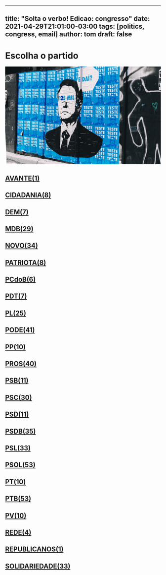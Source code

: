 
---
title: "Solta o verbo! Edicao: congresso"
date: 2021-04-29T21:01:00-03:00
tags: [politics, congress, email]
author: tom
draft: false
---
<h1>Escolha o partido</h1>
<img src="/images/bolsonegligencia.jpeg" />
<h2><a href="mailto:dep.greyceelias@camara.leg.br,"> AVANTE(1) </a></h2><h2><a href="mailto:dep.andrejanones@camara.leg.br,dep.luistibe@camara.leg.br,dep.chiquinhobrazao@camara.leg.br,dep.sebastiaooliveira@camara.leg.br,dep.tito@camara.leg.br,dep.ledasadala@camara.leg.br,dep.pastorsargentoisidorio@camara.leg.br,dep.danielcoelho@camara.leg.br,"> CIDADANIA(8) </a></h2><h2><a href="mailto:dep.alexmanente@camara.leg.br,dep.arnaldojardim@camara.leg.br,dep.davitoria@camara.leg.br,dep.paulabelmonte@camara.leg.br,dep.carmenzanotto@camara.leg.br,dep.rubensbueno@camara.leg.br,dep.kimkataguiri@camara.leg.br,"> DEM(7) </a></h2><h2><a href="mailto:dep.helioleite@camara.leg.br,dep.luismiranda@camara.leg.br,dep.juscelinofilho@camara.leg.br,dep.anibalgomes@camara.leg.br,dep.leurlomantojunior@camara.leg.br,dep.juninhodopneu@camara.leg.br,dep.igorkannario@camara.leg.br,dep.rodrigomaia@camara.leg.br,dep.sostenescavalcante@camara.leg.br,dep.josemarioschreiner@camara.leg.br,dep.carloshenriquegaguim@camara.leg.br,dep.marcossoares@camara.leg.br,dep.arthuroliveiramaia@camara.leg.br,dep.bilacpinto@camara.leg.br,dep.normaayub@camara.leg.br,dep.professoradorinhaseabrarezende@camara.leg.br,dep.efraimfilho@camara.leg.br,dep.geninhozuliani@camara.leg.br,dep.davidsoares@camara.leg.br,dep.alanrick@camara.leg.br,dep.elicorreafilho@camara.leg.br,dep.elmarnascimento@camara.leg.br,dep.olivalmarques@camara.leg.br,dep.dr.zachariascalil@camara.leg.br,dep.alexandreleite@camara.leg.br,dep.fernandocoelhofilho@camara.leg.br,dep.pedrolupion@camara.leg.br,dep.pauloazi@camara.leg.br,dep.hermesparcianello@camara.leg.br,"> MDB(29) </a></h2><h2><a href="mailto:dep.hildorocha@camara.leg.br,dep.danieladowaguinho@camara.leg.br,dep.isnaldobulhoesjr@camara.leg.br,dep.jessicasales@camara.leg.br,dep.flavianomelo@camara.leg.br,dep.elcionebarbalho@camara.leg.br,dep.herculanopassos@camara.leg.br,dep.herciliocoelhodiniz@camara.leg.br,dep.fabioramalho@camara.leg.br,dep.gutembergreis@camara.leg.br,dep.fabioreis@camara.leg.br,dep.carloschiodini@camara.leg.br,dep.celsomaldaner@camara.leg.br,dep.valtenirpereira@camara.leg.br,dep.dulcemiranda@camara.leg.br,dep.giovanifeltes@camara.leg.br,dep.josepriante@camara.leg.br,dep.joaomarcelosouza@camara.leg.br,dep.raulhenry@camara.leg.br,dep.osmarterra@camara.leg.br,dep.alceumoreira@camara.leg.br,dep.newtoncardosojr@camara.leg.br,dep.mosesrodrigues@camara.leg.br,dep.sergiosouza@camara.leg.br,dep.walteralves@camara.leg.br,dep.marcosaureliosampaio@camara.leg.br,dep.marciobiolchi@camara.leg.br,dep.rogeriopeninhamendonca@camara.leg.br,dep.maurolopes@camara.leg.br,dep.juarezcosta@camara.leg.br,dep.luciomosquini@camara.leg.br,dep.baleiarossi@camara.leg.br,dep.viniciusfarah@camara.leg.br,dep.marcelvanhattem@camara.leg.br,"> NOVO(34) </a></h2><h2><a href="mailto:dep.viniciuspoit@camara.leg.br,dep.pauloganime@camara.leg.br,dep.gilsonmarques@camara.leg.br,dep.lucasgonzalez@camara.leg.br,dep.tiagomitraud@camara.leg.br,dep.adrianaventura@camara.leg.br,dep.alexisfonteyne@camara.leg.br,dep.dr.frederico@camara.leg.br,"> PATRIOTA(8) </a></h2><h2><a href="mailto:dep.roman@camara.leg.br,dep.alcidesrodrigues@camara.leg.br,dep.fredcosta@camara.leg.br,dep.marrecafilho@camara.leg.br,dep.pastoreurico@camara.leg.br,dep.orlandosilva@camara.leg.br,"> PCdoB(6) </a></h2><h2><a href="mailto:dep.danielalmeida@camara.leg.br,dep.professoramarcivania@camara.leg.br,dep.jandirafeghali@camara.leg.br,dep.perpetuaalmeida@camara.leg.br,dep.renildocalheiros@camara.leg.br,dep.aliceportugal@camara.leg.br,dep.felixmendoncajunior@camara.leg.br,"> PDT(7) </a></h2><h2><a href="mailto:dep.pompeodemattos@camara.leg.br,dep.pauloramos@camara.leg.br,dep.gustavofruet@camara.leg.br,dep.leonidascristino@camara.leg.br,dep.tuliogadelha@camara.leg.br,dep.marioheringer@camara.leg.br,dep.totonholopes@camara.leg.br,dep.subtenentegonzaga@camara.leg.br,dep.eduardobismarck@camara.leg.br,dep.marlonsantos@camara.leg.br,dep.jesussergio@camara.leg.br,dep.flavionogueira@camara.leg.br,dep.idilvanalencar@camara.leg.br,dep.flaviamorais@camara.leg.br,dep.fabiohenrique@camara.leg.br,dep.silviacristina@camara.leg.br,dep.tabataamaral@camara.leg.br,dep.chicodangelo@camara.leg.br,dep.damiaofeliciano@camara.leg.br,dep.afonsomotta@camara.leg.br,dep.andrefigueiredo@camara.leg.br,dep.dagobertonogueira@camara.leg.br,dep.wolneyqueiroz@camara.leg.br,dep.alexsantana@camara.leg.br,dep.juniorlourenco@camara.leg.br,"> PL(25) </a></h2><h2><a href="mailto:dep.viniciusgurgel@camara.leg.br,dep.josimarmaranhaozinho@camara.leg.br,dep.joserocha@camara.leg.br,dep.zevitor@camara.leg.br,dep.joaomaia@camara.leg.br,dep.christianedesouzayared@camara.leg.br,dep.joaocarlosbacelar@camara.leg.br,dep.sergiotoledo@camara.leg.br,dep.abiliosantana@camara.leg.br,dep.boscocosta@camara.leg.br,dep.juniormano@camara.leg.br,dep.vicentinhojunior@camara.leg.br,dep.capitaoaugusto@camara.leg.br,dep.capitaofabioabreu@camara.leg.br,dep.sorayasantos@camara.leg.br,dep.giovanicherini@camara.leg.br,dep.giacobo@camara.leg.br,dep.gelsonazevedo@camara.leg.br,dep.tiririca@camara.leg.br,dep.ediolopes@camara.leg.br,dep.valdevannoventa@camara.leg.br,dep.fernandorodolfo@camara.leg.br,dep.miguellombardi@camara.leg.br,dep.altineucortes@camara.leg.br,dep.pastorgil@camara.leg.br,dep.laertebessa@camara.leg.br,dep.marcioalvino@camara.leg.br,dep.cristianovale@camara.leg.br,dep.marceloramos@camara.leg.br,dep.raimundocosta@camara.leg.br,dep.dr.jaziel@camara.leg.br,dep.magdamofatto@camara.leg.br,dep.luiznishimori@camara.leg.br,dep.paulofreirecosta@camara.leg.br,dep.luizcarlosmotta@camara.leg.br,dep.policialkatiasastre@camara.leg.br,dep.luizantoniocorrea@camara.leg.br,dep.lincolnportela@camara.leg.br,dep.aeltonfreitas@camara.leg.br,dep.wellingtonroberto@camara.leg.br,dep.robertodelucena@camara.leg.br,"> PODE(41) </a></h2><h2><a href="mailto:dep.igortimo@camara.leg.br,dep.ricardoteobaldo@camara.leg.br,dep.josenelto@camara.leg.br,dep.josivaldojp@camara.leg.br,dep.bacelar@camara.leg.br,dep.renataabreu@camara.leg.br,dep.leomoraes@camara.leg.br,dep.josemedeiros@camara.leg.br,dep.diegogarcia@camara.leg.br,dep.marionegromontejr@camara.leg.br,"> PP(10) </a></h2><h2><a href="mailto:dep.dr.luizantonioteixeirajr@camara.leg.br,dep.ricardobarros@camara.leg.br,dep.andrefufuca@camara.leg.br,dep.adrianodobaldy@camara.leg.br,dep.angelaamin@camara.leg.br,dep.ronaldocarletto@camara.leg.br,dep.nerigeller@camara.leg.br,dep.guilhermederrite@camara.leg.br,dep.arthurlira@camara.leg.br,dep.evairvieirademelo@camara.leg.br,dep.atilalins@camara.leg.br,dep.afonsohamm@camara.leg.br,dep.cacaleao@camara.leg.br,dep.atilalira@camara.leg.br,dep.hirangoncalves@camara.leg.br,dep.laerciooliveira@camara.leg.br,dep.iracemaportella@camara.leg.br,dep.jaquelinecassol@camara.leg.br,dep.jeronimogoergen@camara.leg.br,dep.aguinaldoribeiro@camara.leg.br,dep.christinoaureo@camara.leg.br,dep.eduardodafonte@camara.leg.br,dep.ajalbuquerque@camara.leg.br,dep.claudiocajado@camara.leg.br,dep.pedrowestphalen@camara.leg.br,dep.covattifilho@camara.leg.br,dep.guilhermemussi@camara.leg.br,dep.betorosado@camara.leg.br,dep.francocartafina@camara.leg.br,dep.celinaleao@camara.leg.br,dep.dimasfabiano@camara.leg.br,dep.marceloaro@camara.leg.br,dep.andreabdon@camara.leg.br,dep.pinheirinho@camara.leg.br,dep.professoralcides@camara.leg.br,dep.margaretecoelho@camara.leg.br,dep.faustopinato@camara.leg.br,dep.ricardoizar@camara.leg.br,dep.fernandomonteiro@camara.leg.br,dep.capitaowagner@camara.leg.br,"> PROS(40) </a></h2><h2><a href="mailto:dep.erosbiondini@camara.leg.br,dep.bocaaberta@camara.leg.br,dep.ulduricojunior@camara.leg.br,dep.vaidonoliveira@camara.leg.br,dep.carladickson@camara.leg.br,dep.clarissagarotinho@camara.leg.br,dep.acaciofavacho@camara.leg.br,dep.toninhowandscheer@camara.leg.br,dep.welitonprado@camara.leg.br,dep.gastaovieira@camara.leg.br,dep.juliodelgado@camara.leg.br,"> PSB(11) </a></h2><h2><a href="mailto:dep.ricardosilva@camara.leg.br,dep.emidinhomadeira@camara.leg.br,dep.vilsondafetaemg@camara.leg.br,dep.felipecarreras@camara.leg.br,dep.jeffersoncampos@camara.leg.br,dep.odoricomonteiro@camara.leg.br,dep.feliperigoni@camara.leg.br,dep.eliasvaz@camara.leg.br,dep.biradopindare@camara.leg.br,dep.alessandromolon@camara.leg.br,dep.tedconti@camara.leg.br,dep.alielmachado@camara.leg.br,dep.danilocabral@camara.leg.br,dep.mauronazif@camara.leg.br,dep.miltoncoelho@camara.leg.br,dep.tadeualencar@camara.leg.br,dep.lucianoducci@camara.leg.br,dep.gonzagapatriota@camara.leg.br,dep.marcelonilo@camara.leg.br,dep.rafaelmotta@camara.leg.br,dep.lizianebayer@camara.leg.br,dep.rodrigoagostinho@camara.leg.br,dep.heitorschuch@camara.leg.br,dep.cassioandrade@camara.leg.br,dep.rosanavalle@camara.leg.br,dep.rodrigocoelho@camara.leg.br,dep.camilocapiberibe@camara.leg.br,dep.gervasiomaia@camara.leg.br,dep.lidicedamata@camara.leg.br,dep.leonardogadelha@camara.leg.br,"> PSC(30) </a></h2><h2><a href="mailto:dep.osiresdamaso@camara.leg.br,dep.lauriete@camara.leg.br,dep.ricardodakarol@camara.leg.br,dep.andreferreira@camara.leg.br,dep.aluisiomendes@camara.leg.br,dep.otonidepaula@camara.leg.br,dep.pauloeduardomartins@camara.leg.br,dep.glaustindafokus@camara.leg.br,dep.gilbertonascimento@camara.leg.br,dep.euclydespettersen@camara.leg.br,dep.haroldocathedral@camara.leg.br,"> PSD(11) </a></h2><h2><a href="mailto:dep.neucimarfraga@camara.leg.br,dep.cezinhademadureira@camara.leg.br,dep.vermelho@camara.leg.br,dep.stefanoaguiar@camara.leg.br,dep.antoniobrito@camara.leg.br,dep.paulomagalhaes@camara.leg.br,dep.misaelvarella@camara.leg.br,dep.diegoandrade@camara.leg.br,dep.expeditonetto@camara.leg.br,dep.fabiomitidieri@camara.leg.br,dep.charlesfernandes@camara.leg.br,dep.marxbeltrao@camara.leg.br,dep.paulovicentecaleffi@camara.leg.br,dep.franciscojr@camara.leg.br,dep.flordelis@camara.leg.br,dep.andredepaula@camara.leg.br,dep.pedroaugustopalareti@camara.leg.br,dep.domingosneto@camara.leg.br,dep.sidneyleite@camara.leg.br,dep.marcobertaiolli@camara.leg.br,dep.ottoalencarfilho@camara.leg.br,dep.sargentofahur@camara.leg.br,dep.josenunes@camara.leg.br,dep.hugoleal@camara.leg.br,dep.darcidematos@camara.leg.br,dep.juliocesar@camara.leg.br,dep.juniorferrari@camara.leg.br,dep.edilaziojunior@camara.leg.br,dep.ricardoguidi@camara.leg.br,dep.joaquimpassarinho@camara.leg.br,dep.delegadoedermauro@camara.leg.br,dep.sergiobrito@camara.leg.br,dep.reinholdstephanesjunior@camara.leg.br,dep.fabiotrad@camara.leg.br,dep.carlossampaio@camara.leg.br,"> PSDB(35) </a></h2><h2><a href="mailto:dep.vanderleimacris@camara.leg.br,dep.rossoni@camara.leg.br,dep.mararocha@camara.leg.br,dep.adolfoviana@camara.leg.br,dep.eduardocury@camara.leg.br,dep.rodrigodecastro@camara.leg.br,dep.biacavassa@camara.leg.br,dep.betopereira@camara.leg.br,dep.domingossavio@camara.leg.br,dep.geovaniadesa@camara.leg.br,dep.danieltrzeciak@camara.leg.br,dep.alexandrefrota@camara.leg.br,dep.luizcarlos@camara.leg.br,dep.brunafurlan@camara.leg.br,dep.rosemodesto@camara.leg.br,dep.celsosabino@camara.leg.br,dep.marianacarvalho@camara.leg.br,dep.vitorlippi@camara.leg.br,dep.pauloabiackel@camara.leg.br,dep.daniloforte@camara.leg.br,dep.sheridan@camara.leg.br,dep.rafafa@camara.leg.br,dep.pedrovilela@camara.leg.br,dep.nilsonpinto@camara.leg.br,dep.aecioneves@camara.leg.br,dep.lucasredecker@camara.leg.br,dep.ednahenrique@camara.leg.br,dep.samuelmoreira@camara.leg.br,dep.eduardobarbosa@camara.leg.br,dep.terezanelma@camara.leg.br,dep.celiosilveira@camara.leg.br,dep.otavioleite@camara.leg.br,dep.abouanni@camara.leg.br,"> PSL(33) </a></h2><h2><a href="mailto:dep.nelsonbarbudo@camara.leg.br,dep.professorjoziel@camara.leg.br,dep.professoradayanepimentel@camara.leg.br,dep.delegadowaldir@camara.leg.br,dep.delegadopablo@camara.leg.br,dep.nereucrispim@camara.leg.br,dep.delegadomarcelofreitas@camara.leg.br,dep.nicoletti@camara.leg.br,dep.alesilva@camara.leg.br,dep.delegadoantoniofurtado@camara.leg.br,dep.alinesleutjes@camara.leg.br,dep.fabioschiochet@camara.leg.br,dep.coronelarmando@camara.leg.br,dep.sanderson@camara.leg.br,dep.danielfreitas@camara.leg.br,dep.marciolabre@camara.leg.br,dep.joicehasselmann@camara.leg.br,dep.biakicis@camara.leg.br,dep.bibonunes@camara.leg.br,dep.christonietto@camara.leg.br,dep.bozzella@camara.leg.br,dep.heliolopes@camara.leg.br,dep.heitorfreire@camara.leg.br,dep.eduardobolsonaro@camara.leg.br,dep.carlazambelli@camara.leg.br,dep.guigapeixoto@camara.leg.br,dep.carlosjordy@camara.leg.br,dep.charllesevangelista@camara.leg.br,dep.generalpeternelli@camara.leg.br,dep.generalgirao@camara.leg.br,dep.carolinedetoni@camara.leg.br,dep.filipebarros@camara.leg.br,dep.felipefrancischini@camara.leg.br,dep.feliciolaterca@camara.leg.br,dep.gurgel@camara.leg.br,dep.julianlemos@camara.leg.br,dep.danielsilveira@camara.leg.br,dep.lucianobivar@camara.leg.br,dep.luizlima@camara.leg.br,dep.dr.luizovando@camara.leg.br,dep.lourivalgomes@camara.leg.br,dep.luizphilippedeorleansebraganca@camara.leg.br,dep.loestertrutis@camara.leg.br,dep.coroneltadeu@camara.leg.br,dep.leomotta@camara.leg.br,dep.coronelchrisostomo@camara.leg.br,dep.majorfabiana@camara.leg.br,dep.vitorhugo@camara.leg.br,dep.marceloalvaroantonio@camara.leg.br,dep.marcelobrum@camara.leg.br,dep.junioamaral@camara.leg.br,dep.dra.sorayamanato@camara.leg.br,dep.luizaerundina@camara.leg.br,"> PSOL(53) </a></h2><h2><a href="mailto:dep.fernandamelchionna@camara.leg.br,dep.glauberbraga@camara.leg.br,dep.taliriapetrone@camara.leg.br,dep.marcelofreixo@camara.leg.br,dep.aureacarolina@camara.leg.br,dep.vivireis@camara.leg.br,dep.samiabomfim@camara.leg.br,dep.ivanvalente@camara.leg.br,dep.davidmiranda@camara.leg.br,dep.ruifalcao@camara.leg.br,"> PT(10) </a></h2><h2><a href="mailto:dep.zecarlos@camara.leg.br,dep.valmirassuncao@camara.leg.br,dep.rejanedias@camara.leg.br,dep.rubensotoni@camara.leg.br,dep.waldenorpereira@camara.leg.br,dep.vanderloubet@camara.leg.br,dep.vicentinho@camara.leg.br,dep.professorarosaneide@camara.leg.br,dep.zeneto@camara.leg.br,dep.rogeriocorreia@camara.leg.br,dep.reginaldolopes@camara.leg.br,dep.zecadirceu@camara.leg.br,dep.bohngass@camara.leg.br,dep.betofaro@camara.leg.br,dep.gleisihoffmann@camara.leg.br,dep.marcon@camara.leg.br,dep.carlosveras@camara.leg.br,dep.luiziannelins@camara.leg.br,dep.carloszarattini@camara.leg.br,dep.celiomoura@camara.leg.br,dep.leonardomonteiro@camara.leg.br,dep.leodebrito@camara.leg.br,dep.mariadorosario@camara.leg.br,dep.joseildoramos@camara.leg.br,dep.joseguimaraes@camara.leg.br,dep.joseairtonfelixcirilo@camara.leg.br,dep.jorgesolla@camara.leg.br,dep.enioverri@camara.leg.br,dep.joaodaniel@camara.leg.br,dep.erikakokay@camara.leg.br,dep.freianastacioribeiro@camara.leg.br,dep.pedrouczai@camara.leg.br,dep.henriquefontana@camara.leg.br,dep.josericardo@camara.leg.br,dep.beneditadasilva@camara.leg.br,dep.heldersalomao@camara.leg.br,dep.arlindochinaglia@camara.leg.br,dep.paulao@camara.leg.br,dep.mariliaarraes@camara.leg.br,dep.alencarsantanabraga@camara.leg.br,dep.pauloguedes@camara.leg.br,dep.airtonfaleiro@camara.leg.br,dep.odaircunha@camara.leg.br,dep.padrejoao@camara.leg.br,dep.paulopimenta@camara.leg.br,dep.niltotatto@camara.leg.br,dep.afonsoflorence@camara.leg.br,dep.nataliabonavides@camara.leg.br,dep.alexandrepadilha@camara.leg.br,dep.merlongsolano@camara.leg.br,dep.pauloteixeira@camara.leg.br,dep.patrusananias@camara.leg.br,dep.paulobengtson@camara.leg.br,"> PTB(53) </a></h2><h2><a href="mailto:dep.pedroaugustobezerra@camara.leg.br,dep.eduardocosta@camara.leg.br,dep.wilsonsantiago@camara.leg.br,dep.luisacanziani@camara.leg.br,dep.nivaldoalbuquerque@camara.leg.br,dep.marcelomoraes@camara.leg.br,dep.mauriciodziedricki@camara.leg.br,dep.emanuelpinheironeto@camara.leg.br,dep.pedrolucasfernandes@camara.leg.br,dep.leandre@camara.leg.br,"> PV(10) </a></h2><h2><a href="mailto:dep.celiostudart@camara.leg.br,dep.enricomisasi@camara.leg.br,dep.professorisraelbatista@camara.leg.br,dep.joeniawapichana@camara.leg.br,"> REDE(4) </a></h2><h2><a href="mailto:dep.heliocosta@camara.leg.br,"> REPUBLICANOS(1) </a></h2><h2><a href="mailto:dep.luizaogoulart@camara.leg.br,dep.silviocostafilho@camara.leg.br,dep.vavamartins@camara.leg.br,dep.carlosgomes@camara.leg.br,dep.capitaoalbertoneto@camara.leg.br,dep.marcospereira@camara.leg.br,dep.viniciuscarvalho@camara.leg.br,dep.rosangelagomes@camara.leg.br,dep.robertoalves@camara.leg.br,dep.mariarosas@camara.leg.br,dep.aroldomartins@camara.leg.br,dep.amaroneto@camara.leg.br,dep.alinegurgel@camara.leg.br,dep.miltonvieira@camara.leg.br,dep.ossesiosilva@camara.leg.br,dep.pr.marcofeliciano@camara.leg.br,dep.benesleocadio@camara.leg.br,dep.celsorussomanno@camara.leg.br,dep.marciomarinho@camara.leg.br,dep.dr.goncalo@camara.leg.br,dep.silascamara@camara.leg.br,dep.gilbertoabramo@camara.leg.br,dep.gilcutrim@camara.leg.br,dep.severinopessoa@camara.leg.br,dep.cleberverde@camara.leg.br,dep.jhonatandejesus@camara.leg.br,dep.joaocampos@camara.leg.br,dep.tiaeron@camara.leg.br,dep.hugomotta@camara.leg.br,dep.jorgebraz@camara.leg.br,dep.juliocesarribeiro@camara.leg.br,dep.lafayettedeandrada@camara.leg.br,dep.zesilva@camara.leg.br,"> SOLIDARIEDADE(33) </a></h2>